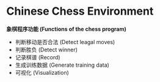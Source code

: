 # Chinese Chess Environment

**象棋程序功能 (Functions of the chess program)**

* 判断移动是否合法 (Detect leagal moves)
* 判断胜负 (Detect winner)
* 记录棋谱 (Record)
* 生成训练数据 (Generate training data)
* 可视化 (Visualization)


